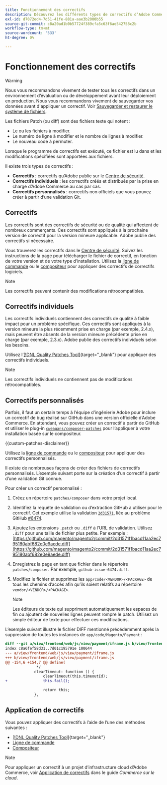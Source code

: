 ```yaml
---
title: Fonctionnement des correctifs
description: Découvrez les différents types de correctifs d’Adobe Commerce et leur fonctionnement.
exl-id: d7072ed4-7d51-41fe-881a-aae3b2000b55
source-git-commit: c8a20ad1b0b57724f389cfa5c63f6ae542758c2b
workflow-type: tm+mt
source-wordcount: '533'
ht-degree: 0%

---
```


# Fonctionnement des correctifs

>[!WARNING]
>
>Nous vous recommandons vivement de tester tous les correctifs dans un environnement d’évaluation ou de développement avant leur déploiement en production. Nous vous recommandons vivement de sauvegarder vos données avant d&#39;appliquer un correctif. Voir [Sauvegarder et restaurer le système de fichiers](../../installation/tutorials/backup.md).

Les fichiers Patch (ou diff) sont des fichiers texte qui notent :

- Le ou les fichiers à modifier.
- Le numéro de ligne à modifier et le nombre de lignes à modifier.
- Le nouveau code à permuter.

Lorsque le programme de correctifs est exécuté, ce fichier est lu dans et les modifications spécifiées sont apportées aux fichiers.

Il existe trois types de correctifs :

- **Correctifs** : correctifs qu’Adobe publie sur le [Centre de sécurité](https://magento.com/security/patches).
- **Correctifs individuels** : les correctifs créés et distribués par la prise en charge d’Adobe Commerce au cas par cas.
- **Correctifs personnalisés** : correctifs non officiels que vous pouvez créer à partir d’une validation Git.

## Correctifs

Les correctifs sont des correctifs de sécurité ou de qualité qui affectent de nombreux commerçants. Ces correctifs sont appliqués à la prochaine version de correctif pour la version mineure applicable. Adobe publie des correctifs si nécessaire.

Vous trouverez les correctifs dans le [Centre de sécurité](https://magento.com/security/patches). Suivez les instructions de la page pour télécharger le fichier de correctif, en fonction de votre version et de votre type d’installation. Utilisez la [ligne de commande](../patches/apply.md#) ou le [compositeur](../patches/apply.md) pour appliquer des correctifs de correctifs logiciels.

>[!NOTE]
>
>Les correctifs peuvent contenir des modifications rétrocompatibles.

## Correctifs individuels

Les correctifs individuels contiennent des correctifs de qualité à faible impact pour un problème spécifique. Ces correctifs sont appliqués à la version mineure la plus récemment prise en charge (par exemple, 2.4.x), mais peuvent être absents de la version mineure précédente prise en charge (par exemple, 2.3.x). Adobe publie des correctifs individuels selon les besoins.

Utilisez l’[[!DNL Quality Patches Tool]](https://experienceleague.adobe.com/tools/commerce-quality-patches/index.html?lang=fr){target="_blank"} pour appliquer des correctifs individuels.

>[!NOTE]
>
>Les correctifs individuels ne contiennent pas de modifications rétrocompatibles.

## Correctifs personnalisés

Parfois, il faut un certain temps à l’équipe d’ingénierie Adobe pour inclure un correctif de bug réalisé sur GitHub dans une version officielle d’Adobe Commerce. En attendant, vous pouvez créer un correctif à partir de GitHub et utiliser le plug-in [`cweagans/composer-patches`](https://github.com/cweagans/composer-patches/) pour l’appliquer à votre installation basée sur le compositeur.

{{custom-patches-disclaimer}}

Utilisez la [ligne de commande](apply.md#command-line) ou le [compositeur](apply.md#composer) pour appliquer des correctifs personnalisés.

Il existe de nombreuses façons de créer des fichiers de correctifs personnalisés. L’exemple suivant porte sur la création d’un correctif à partir d’une validation Git connue.

Pour créer un correctif personnalisé :

1. Créez un répertoire `patches/composer` dans votre projet local.
1. Identifiez la requête de validation ou d’extraction GitHub à utiliser pour le correctif. Cet exemple utilise la validation [`2d31571`](https://github.com/magento/magento2/commit/2d31571f1bacd11aa2ec795180abf682e0e9aede), liée au problème GitHub [#6474](https://github.com/magento/magento2/issues/6474).
1. Ajoutez les extensions `.patch` ou `.diff` à l’URL de validation. Utilisez `.diff` pour une taille de fichier plus petite. Par exemple : [https://github.com/magento/magento2/commit/2d31571f1bacd11aa2ec795180abf682e0e9aede.diff](https://github.com/magento/magento2/commit/2d31571f1bacd11aa2ec795180abf682e0e9aede.diff)
1. Enregistrez la page en tant que fichier dans le répertoire `patches/composer`. Par exemple, `github-issue-6474.diff`.
1. Modifiez le fichier et supprimez les `app/code/<VENDOR>/<PACKAGE>` de tous les chemins d’accès afin qu’ils soient relatifs au répertoire `vendor/<VENDOR>/<PACKAGE>`.

   >[!NOTE]
   >
   >Les éditeurs de texte qui suppriment automatiquement les espaces de fin ou ajoutent de nouvelles lignes peuvent rompre le patch. Utilisez un simple éditeur de texte pour effectuer ces modifications.

L’exemple suivant illustre le fichier DIFF mentionné précédemment après la suppression de toutes les instances de `app/code/Magento/Payment` :

```diff
diff --git a/view/frontend/web/js/view/payment/iframe.js b/view/frontend/web/js/view/payment/iframe.js
index c8a6fef58d31..7d01c195791e 100644
--- a/view/frontend/web/js/view/payment/iframe.js
+++ b/view/frontend/web/js/view/payment/iframe.js
@@ -154,6 +154,7 @@ define(
              */
             clearTimeout: function () {
                 clearTimeout(this.timeoutId);
+                this.fail();

                 return this;
             },
```

## Application de correctifs

Vous pouvez appliquer des correctifs à l’aide de l’une des méthodes suivantes :

- [[!DNL Quality Patches Tool]](https://experienceleague.adobe.com/tools/commerce-quality-patches/index.html?lang=fr){target="_blank"}
- [Ligne de commande](/help/upgrade/patches/apply.md#command-line)
- [Compositeur](/help/upgrade/patches/apply.md#composer)

>[!NOTE]
>
>Pour appliquer un correctif à un projet d’infrastructure cloud d’Adobe Commerce, voir [Application de correctifs](https://experienceleague.adobe.com/docs/commerce-cloud-service/user-guide/develop/upgrade/apply-patches.html?lang=fr) dans le guide _Commerce sur le cloud_.
